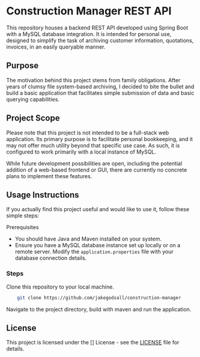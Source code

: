 # Construction Manager REST API

This repository houses a backend REST API developed using Spring Boot with a MySQL database integration.
It is intended for personal use, designed to simplify the task of archiving customer information, quotations, invoices, in an easily queryable manner.

## Purpose
The motivation behind this project stems from family obligations.
After years of clumsy file system-based archiving, I decided to bite the bullet and build a basic application that facilitates simple submission of data and basic querying capabilities.

## Project Scope
Please note that this project is not intended to be a full-stack web application.
Its primary purpose is to facilitate personal bookkeeping, and it may not offer much utility beyond that specific use case.
As such, it is configured to work primarily with a local instance of MySQL.

While future development possibilities are open, including the potential addition of a web-based frontend or GUI, there are currently no concrete plans to implement these features.

## Usage Instructions
If you actually find this project useful and would like to use it, follow these simple steps:

Prerequisites
* You should have Java and Maven installed on your system.
* Ensure you have a MySQL database instance set up locally or on a remote server. Modify the `application.properties` file with your database connection details.

### Steps

Clone this repository to your local machine.
```bash
    git clone https://github.com/jakegodsall/construction-manager
```

Navigate to the project directory, build with maven and run the application.

## License
This project is licensed under the [] License - see the [LICENSE](LICENSE) file for details.
